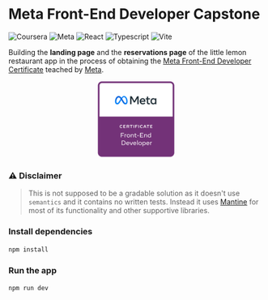 # Meta Front-End Developer Capstone

![Coursera](https://img.shields.io/badge/Coursera-0747a6?style=flat&logo=coursera&logoColor=white)
![Meta](https://img.shields.io/badge/Meta-0668E1?style=flat&logo=meta&logoColor=white)
![React](https://img.shields.io/badge/React-499CB8?style=flat&logo=react&logoColor=white)
![Typescript](https://img.shields.io/badge/Typescript-3178C6?style=flat&logo=typescript&logoColor=white)
![Vite](https://img.shields.io/badge/Vite-8c5894?style=flat&logo=vite&logoColor=white)

Building the **landing page** and the **reservations page** of the little lemon restaurant app in the process of obtaining the [Meta Front-End Developer Certificate](https://www.coursera.org/professional-certificates/meta-front-end-developer) teached by [Meta](https://www.facebook.com/business/learn/front-end-back-end-developer-certificate-coursera).

<p align="center">
    <a href="https://www.credly.com/org/facebook-blueprint/badge/meta-front-end-developer-certificate">
        <img src="public/meta-frontend-cert.png" width="30%" height="30%" />
    </a>
</p>

### :warning: Disclaimer

> This is not supposed to be a gradable solution as it doesn't use `semantics` and it contains no written tests. Instead it uses [Mantine](https://mantine.dev/) for most of its functionality and other supportive libraries.

### Install dependencies

```bash
npm install
```

### Run the app

```bash
npm run dev
```

